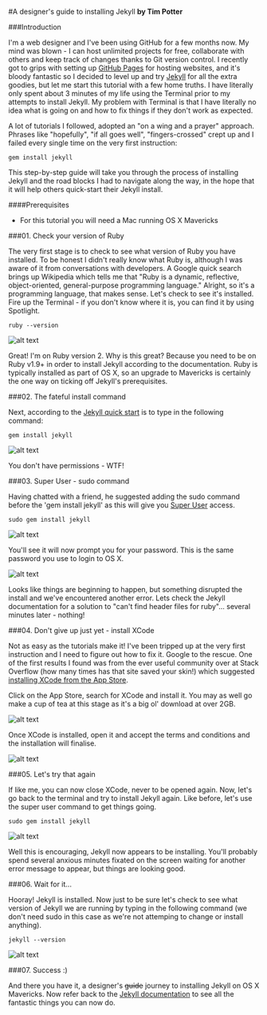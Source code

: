 #A designer's guide to installing Jekyll
__by Tim Potter__


###Introduction

I'm a web designer and I've been using GitHub for a few months now. My mind was blown - I can host unlimited projects for free, collaborate with others and keep track of changes thanks to Git version control. I recently got to grips with setting up [GitHub Pages](https://pages.github.com/) for hosting websites, and it's bloody fantastic so I decided to level up and try [Jekyll](http://jekyllrb.com/) for all the extra goodies, but let me start this tutorial with a few home truths. I have literally only spent about 3 minutes of my life using the Terminal prior to my attempts to install Jekyll. My problem with Terminal is that I have literally no idea what is going on and how to fix things if they don't work as expected. 

A lot of tutorials I followed, adopted an "on a wing and a prayer" approach. Phrases like "hopefully", "if all goes well", "fingers-crossed" crept up and I failed every single time on the very first instruction:

	gem install jekyll

This step-by-step guide will take you through the process of installing Jekyll and the road blocks I had to navigate along the way, in the hope that it will help others quick-start their Jekyll install.

####Prerequisites 

+ For this tutorial you will need a Mac running OS X Mavericks


###01. Check your version of Ruby

The very first stage is to check to see what version of Ruby you have installed. To be honest I didn't really know what Ruby is, although I was aware of it from conversations with developers. A Google quick search brings up Wikipedia which tells me that "Ruby is a dynamic, reflective, object-oriented, general-purpose programming language." Alright, so it's a programming language, that makes sense. Let's check to see it's installed. Fire up the Terminal - if you don't know where it is, you can find it by using Spotlight.

	ruby --version

![alt text](images/1-check-ruby.png "Check your version of Ruby")

Great! I'm on Ruby version 2. Why is this great? Because you need to be on Ruby v1.9+ in order to install Jekyll according to the documentation. Ruby is typically installed as part of OS X, so an upgrade to Mavericks is certainly the one way on ticking off Jekyll's prerequisites.


###02. The fateful install command

Next, according to the [Jekyll quick start](http://jekyllrb.com/docs/quickstart/) is to type in the following command:

	gem install jekyll

![alt text](images/3-no-write-permissions.png "No Write Permissions - WTF!")

You don't have permissions - WTF! 


###03. Super User - sudo command

Having chatted with a friend, he suggested adding the sudo command before the 'gem install jekyll' as this will give you [Super User](http://wiki.answers.com/Q/What_does_sudo_mean_in_Linux) access. 

	sudo gem install jekyll

![alt text](images/4-sudo-gem-install-jekyll.png "Sudo")

You'll see it will now prompt you for your password. This is the same password you use to login to OS X.

![alt text](images/5-cant-find-header-files-error.png "Can't find header files")


Looks like things are beginning to happen, but something disrupted the install and we've encountered another error. Lets check the Jekyll documentation for a solution to "can't find header files for ruby"... several minutes later - nothing!

###04. Don't give up just yet - install XCode

Not as easy as the tutorials make it! I've been tripped up at the very first instruction and I need to figure out how to fix it. Google to the rescue. One of the first results I found was from the ever useful community over at Stack Overflow (how many times has that site saved your skin!) which suggested [installing XCode from the App Store](http://stackoverflow.com/questions/10725767/error-installing-jekyll-native-extension-build).

Click on the App Store, search for XCode and install it. You may as well go make a cup of tea at this stage as it's a big ol' download at over 2GB.

![alt text](images/6-Install-xcode.png "Install XCode")

Once XCode is installed, open it and accept the terms and conditions and the installation will finalise.

![alt text](images/7-accept-terms.png "Accept Terms")

###05. Let's try that again

If like me, you can now close XCode, never to be opened again. Now, let's go back to the terminal and try to install Jekyll again. Like before, let's use the super user command to get things going.

	sudo gem install jekyll

![alt text](images/8-Jekyll-installing.png "Looking Good")

Well this is encouraging, Jekyll now appears to be installing. You'll probably spend several anxious minutes fixated on the screen waiting for another error message to appear, but things are looking good.

###06. Wait for it...

Hooray! Jekyll is installed. Now just to be sure let's check to see what version of Jekyll we are running by typing in the following command (we don't need sudo in this case as we're not attemping to change or install anything).

	jekyll --version


![alt text](images/9-check-jekyll-version.png "Check Jekyll Version")

###07. Success :)

And there you have it, a designer's ~~guide~~ journey to installing Jekyll on OS X Mavericks. Now refer back to the [Jekyll documentation](http://jekyllrb.com/) to see all the fantastic things you can now do.

